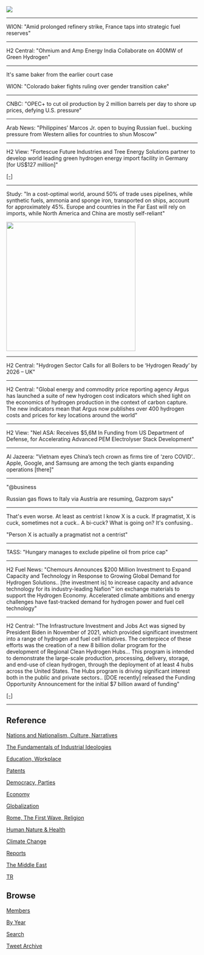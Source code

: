 <img src="https://drive.google.com/uc?export=view&id=1B2wf9R7AMH1d7Vw6e2mucLbIQ5NSjir7"/>

---

WION: "Amid prolonged refinery strike, France taps into strategic fuel reserves"

---

H2 Central: "Ohmium and Amp Energy India Collaborate on 400MW of Green Hydrogen"

---

It's same baker from the earlier court case

WION: "Colorado baker fights ruling over gender transition cake"

---

CNBC: "OPEC+ to cut oil production by 2 million barrels per day to
shore up prices, defying U.S. pressure"

---

Arab News: "Philippines’ Marcos Jr. open to buying Russian
fuel.. bucking pressure from Western allies for countries to shun
Moscow"

---

H2 View: "Fortescue Future Industries and Tree Energy Solutions
partner to develop world leading green hydrogen energy import facility
in Germany [for US$127 million]"

[[-]](https://www.fmgl.com.au/in-the-news/media-releases/2022/10/05/fortescue-future-industries-and-tree-energy-solutions-partner-to-develop-world-leading-green-hydrogen-energy-import-facility-in-germany)

---

Study: "In a cost-optimal world, around 50% of trade uses pipelines,
while synthetic fuels, ammonia and sponge iron, transported on ships,
account for approximately 45%. Europe and countries in the Far East
will rely on imports, while North America and China are mostly
self-reliant"

<img width="340" src="https://hydrogencouncil.com/wp-content/uploads/2022/10/Global-Hydrogen-Flows-banner.png"/>

---


H2 Central: "Hydrogen Sector Calls for all Boilers to be ‘Hydrogen
Ready’ by 2026 – UK"

---

H2 Central: "Global energy and commodity price reporting agency Argus
has launched a suite of new hydrogen cost indicators which shed light
on the economics of hydrogen production in the context of carbon
capture. The new indicators mean that Argus now publishes over 400
hydrogen costs and prices for key locations around the world"

---

H2 View: "Nel ASA: Receives $5,6M In Funding from US Department of
Defense, for Accelerating Advanced PEM Electrolyser Stack Development"

---

Al Jazeera: "Vietnam eyes China’s tech crown as firms tire of ‘zero
COVID’.. Apple, Google, and Samsung are among the tech giants
expanding operations [there]"

---

"@business

Russian gas flows to Italy via Austria are resuming, Gazprom says"

---

That's even worse. At least as centrist I know X is a cuck. If
pragmatist, X is cuck, sometimes not a cuck.. A bi-cuck? What is going
on? It's confusing..

"Person X is actually a pragmatist not a centrist"

---

TASS: "Hungary manages to exclude pipeline oil from price cap"

---

H2 Fuel News: "Chemours Announces $200 Million Investment to Expand
Capacity and Technology in Response to Growing Global Demand for
Hydrogen Solutions..  [the investment is] to increase capacity and
advance technology for its industry-leading Nafion™ ion exchange
materials to support the Hydrogen Economy. Accelerated climate
ambitions and energy challenges have fast-tracked demand for hydrogen
power and fuel cell technology"

---

H2 Central: "The Infrastructure Investment and Jobs Act was signed by
President Biden in November of 2021, which provided significant
investment into a range of hydrogen and fuel cell initiatives.  The
centerpiece of these efforts was the creation of a new 8 billion
dollar program for the development of Regional Clean Hydrogen
Hubs... This program is intended to demonstrate the large-scale
production, processing, delivery, storage, and end-use of clean
hydrogen, through the deployment of at least 4 hubs across the United
States. The Hubs program is driving significant interest both in the
public and private sectors..  [DOE recently] released the Funding
Opportunity Announcement for the initial $7 billion award of funding"

[[-]](https://www.fchea.org/transitions/2022/9/26/hydrogen-hubs-expanding-support-from-coast-to-coast)

---

## Reference

[Nations and Nationalism, Culture, Narratives](2013/02/nations-and-nationalism.html)

[The Fundamentals of Industrial Ideologies](2011/04/fundamentals-of-industrial-ideologies.html)

[Education, Workplace](2017/09/education-workplace.html)

[Patents](2018/09/patents.html)

[Democracy, Parties](2016/11/democracy.html)

[Economy](2018/05/economy.html)

[Globalization](2018/09/globalization.html)

[Rome, The First Wave, Religion](2017/12/rome.html)

[Human Nature & Health](2020/07/human-nature.html)

[Climate Change](2018/12/climate.html)

[Reports](2019/05/reports.html)

[The Middle East](2019/07/middleeast.html)

[TR](../tr)

## Browse

[Members](2022/08/members.html)

[By Year](years.html)

[Search](search.html)

[Tweet Archive](tweets/index.html)


